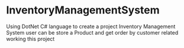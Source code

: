 # InventoryManagementSystem
Using DotNet C# language to create a project Inventory Management System user can be store a Product and get order by customer related working this project 
